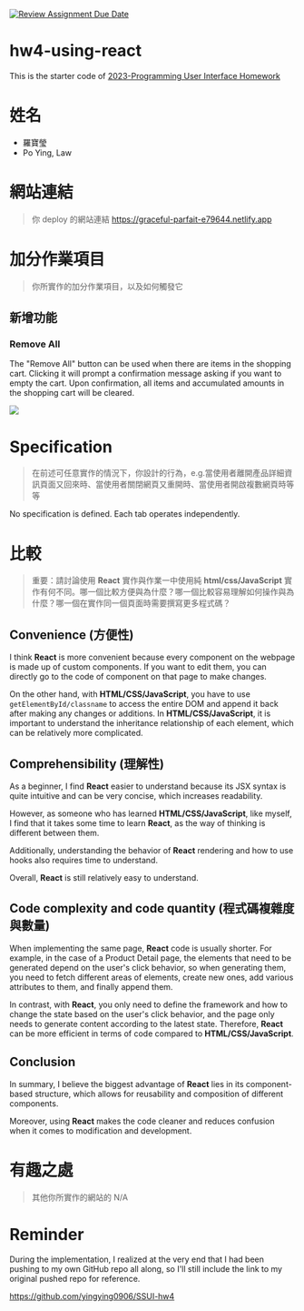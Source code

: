 [![Review Assignment Due Date](https://classroom.github.com/assets/deadline-readme-button-24ddc0f5d75046c5622901739e7c5dd533143b0c8e959d652212380cedb1ea36.svg)](https://classroom.github.com/a/wH3jFylN)

# hw4-using-react

This is the starter code of [2023-Programming User Interface Homework](https://hackmd.io/@akairisu/ByGFeGdZh)

# 姓名

-   羅寶瑩
-   Po Ying, Law

# 網站連結

> 你 deploy 的網站連結
> https://graceful-parfait-e79644.netlify.app

# 加分作業項目

> 你所實作的加分作業項目，以及如何觸發它

## 新增功能

### Remove All

The "Remove All" button can be used when there are items in the shopping cart. Clicking it will prompt a confirmation message asking if you want to empty the cart. Upon confirmation, all items and accumulated amounts in the shopping cart will be cleared.

![](https://i.imgur.com/Fysb9Dd.gif)

# Specification

> 在前述可任意實作的情況下，你設計的行為，e.g.當使用者離開產品詳細資訊頁面又回來時、當使用者關閉網頁又重開時、當使用者開啟複數網頁時等等

No specification is defined. Each tab operates independently.

# 比較

> 重要：請討論使用 **React** 實作與作業一中使用純 **html/css/JavaScript** 實作有何不同。哪一個比較方便與為什麼？哪一個比較容易理解如何操作與為什麼？哪一個在實作同一個頁面時需要撰寫更多程式碼？

## Convenience (方便性)

I think **React** is more convenient because every component on the webpage is made up of custom components. If you want to edit them, you can directly go to the code of component on that page to make changes.

On the other hand, with **HTML/CSS/JavaScript**, you have to use `getElementById/classname` to access the entire DOM and append it back after making any changes or additions. In **HTML/CSS/JavaScript**, it is important to understand the inheritance relationship of each element, which can be relatively more complicated.

## Comprehensibility (理解性)

As a beginner, I find **React** easier to understand because its JSX syntax is quite intuitive and can be very concise, which increases readability.

However, as someone who has learned **HTML/CSS/JavaScript**, like myself, I find that it takes some time to learn **React**, as the way of thinking is different between them.

Additionally, understanding the behavior of **React** rendering and how to use hooks also requires time to understand.

Overall, **React** is still relatively easy to understand.

## Code complexity and code quantity (程式碼複雜度與數量)

When implementing the same page, **React** code is usually shorter. For example, in the case of a Product Detail page, the elements that need to be generated depend on the user's click behavior, so when generating them, you need to fetch different areas of elements, create new ones, add various attributes to them, and finally append them.

In contrast, with **React**, you only need to define the framework and how to change the state based on the user's click behavior, and the page only needs to generate content according to the latest state. Therefore, **React** can be more efficient in terms of code compared to **HTML/CSS/JavaScript**.

## Conclusion

In summary, I believe the biggest advantage of **React** lies in its component-based structure, which allows for reusability and composition of different components.

Moreover, using **React** makes the code cleaner and reduces confusion when it comes to modification and development.

# 有趣之處

> 其他你所實作的網站的
> N/A

# Reminder

During the implementation, I realized at the very end that I had been pushing to my own GitHub repo all along, so I'll still include the link to my original pushed repo for reference.

https://github.com/yingying0906/SSUI-hw4
